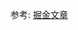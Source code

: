 参考: [掘金文章](https://juejin.im/post/5d1c6550518825330a3bfa01?utm_source=gold_browser_extension#heading-36)